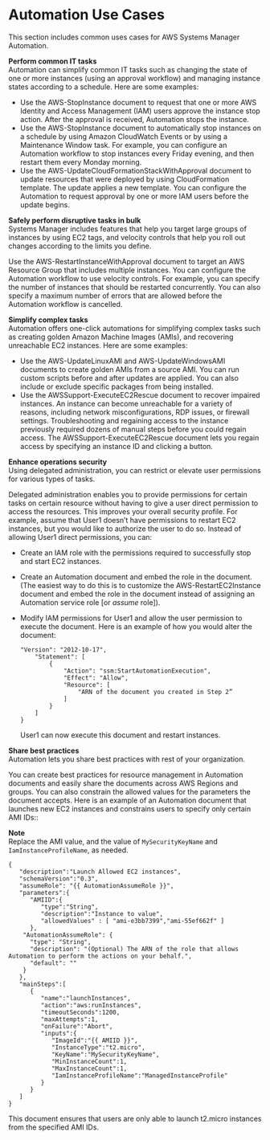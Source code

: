 # Automation Use Cases<a name="automation-use-cases"></a>

This section includes common uses cases for AWS Systems Manager Automation\.

**Perform common IT tasks**  
Automation can simplify common IT tasks such as changing the state of one or more instances \(using an approval workflow\) and managing instance states according to a schedule\. Here are some examples:
+ Use the AWS\-StopInstance document to request that one or more AWS Identity and Access Management \(IAM\) users approve the instance stop action\. After the approval is received, Automation stops the instance\.
+ Use the AWS\-StopInstance document to automatically stop instances on a schedule by using Amazon CloudWatch Events or by using a Maintenance Window task\. For example, you can configure an Automation workflow to stop instances every Friday evening, and then restart them every Monday morning\.
+ Use the AWS\-UpdateCloudFormationStackWithApproval document to update resources that were deployed by using CloudFormation template\. The update applies a new template\. You can configure the Automation to request approval by one or more IAM users before the update begins\.

**Safely perform disruptive tasks in bulk**  
Systems Manager includes features that help you target large groups of instances by using EC2 tags, and velocity controls that help you roll out changes according to the limits you define\.

Use the AWS\-RestartInstanceWithApproval document to target an AWS Resource Group that includes multiple instances\. You can configure the Automation workflow to use velocity controls\. For example, you can specify the number of instances that should be restarted concurrently\. You can also specify a maximum number of errors that are allowed before the Automation workflow is cancelled\.

**Simplify complex tasks**  
Automation offers one\-click automations for simplifying complex tasks such as creating golden Amazon Machine Images \(AMIs\), and recovering unreachable EC2 instances\. Here are some examples:
+ Use the AWS\-UpdateLinuxAMI and AWS\-UpdateWindowsAMI documents to create golden AMIs from a source AMI\. You can run custom scripts before and after updates are applied\. You can also include or exclude specific packages from being installed\.
+ Use the AWSSupport\-ExecuteEC2Rescue document to recover impaired instances\. An instance can become unreachable for a variety of reasons, including network misconfigurations, RDP issues, or firewall settings\. Troubleshooting and regaining access to the instance previously required dozens of manual steps before you could regain access\. The AWSSupport\-ExecuteEC2Rescue document lets you regain access by specifying an instance ID and clicking a button\.

**Enhance operations security**  
Using delegated administration, you can restrict or elevate user permissions for various types of tasks\. 

Delegated administration enables you to provide permissions for certain tasks on certain resource without having to give a user direct permission to access the resources\. This improves your overall security profile\. For example, assume that User1 doesn’t have permissions to restart EC2 instances, but you would like to authorize the user to do so\. Instead of allowing User1 direct permissions, you can: 
+ Create an IAM role with the permissions required to successfully stop and start EC2 instances\.
+ Create an Automation document and embed the role in the document\. \(The easiest way to do this is to customize the AWS\-RestartEC2Instance document and embed the role in the document instead of assigning an Automation service role \[or *assume* role\]\)\.
+ Modify IAM permissions for User1 and allow the user permission to execute the document\. Here is an example of how you would alter the document: 

  ```
  "Version": "2012-10-17",
      "Statement": [
          {
              "Action": "ssm:StartAutomationExecution",
              "Effect": "Allow",
              "Resource": [
                  "ARN of the document you created in Step 2”
              ]
          }
      ]
  }
  ```

  User1 can now execute this document and restart instances\.

**Share best practices**  
Automation lets you share best practices with rest of your organization\.

You can create best practices for resource management in Automation documents and easily share the documents across AWS Regions and groups\. You can also constrain the allowed values for the parameters the document accepts\. Here is an example of an Automation document that launches new EC2 instances and constrains users to specify only certain AMI IDs::

**Note**  
Replace the AMI value, and the value of `MySecurityKeyName` and `IamInstanceProfileName`, as needed\.

```
{
   "description":"Launch Allowed EC2 instances",
   "schemaVersion":"0.3",
   "assumeRole": "{{ AutomationAssumeRole }}",
   "parameters":{
      "AMIID":{
         "type":"String",
         "description":"Instance to value",
         "allowedValues" : [ "ami-e3bb7399","ami-55ef662f" ]
      },
    "AutomationAssumeRole": {
      "type": "String",
      "description": "(Optional) The ARN of the role that allows Automation to perform the actions on your behalf.",
      "default": ""
    }
   },
   "mainSteps":[
      {
         "name":"launchInstances",
         "action":"aws:runInstances",
         "timeoutSeconds":1200,
         "maxAttempts":1,
         "onFailure":"Abort",
         "inputs":{
            "ImageId":"{{ AMIID }}",
            "InstanceType":"t2.micro",
            "KeyName":"MySecurityKeyName",
            "MinInstanceCount":1,
            "MaxInstanceCount":1,
            "IamInstanceProfileName":"ManagedInstanceProfile"
         }
      }
   ]
}
```

This document ensures that users are only able to launch t2\.micro instances from the specified AMI IDs\.